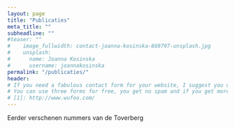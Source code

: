 ```yaml
---
layout: page
title: "Publicaties"
meta_title: ""
subheadline: ""
#teaser: ""
#    image_fullwidth: contact-joanna-kosinska-669797-unsplash.jpg
#    unsplash:
#      name: Joanna Kosinska
#      username: joannakosinska
permalink: "/publicaties/"
header:
# If you need a fabulous contact form for your website, I suggest you use [Wufoo][1].
# You can use three forms for free, you get no spam and if you get more than 100 entries you have to pay.
# [1]: http://www.wufoo.com/
---
```

Eerder verschenen nummers van de Toverberg
